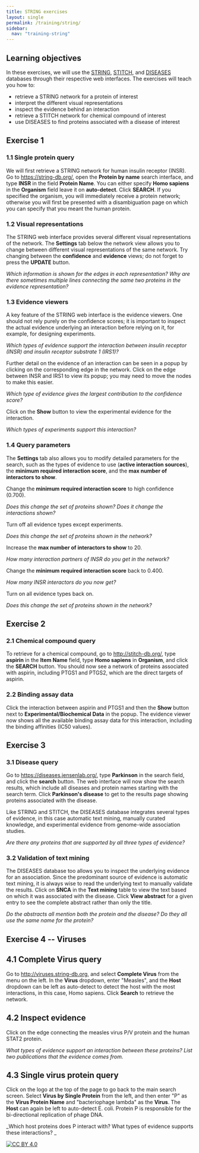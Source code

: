 ```yaml
---
title: STRING exercises
layout: single
permalink: /training/string/
sidebar:
  nav: "training-string"
---
```

## Learning objectives

In these exercises, we will use the [STRING](https://string-db.org/), [STITCH](http://stitch-db.org/), and [DISEASES](https://diseases.jensenlab.org/) databases through their respective web interfaces. The exercises will teach you how to:

* retrieve a STRING network for a protein of interest
* interpret the different visual representations
* inspect the evidence behind an interaction
* retrieve a STITCH network for chemical compound of interest
* use DISEASES to find proteins associated with a disease of interest

## Exercise 1

### 1.1 Single protein query

We will first retrieve a STRING network for human insulin receptor (INSR). Go to <https://string-db.org/>, open the **Protein by name** search interface, and type **INSR** in the field **Protein Name**. You can either specify **Homo sapiens** in the **Organism** field leave it on **auto-detect**. Click **SEARCH**. If you specified the organism, you will immediately receive a protein network; otherwise you will first be presented with a disambiguation page on which you can specify that you meant the human protein.

### 1.2 Visual representations

The STRING web interface provides several different visual representations of the network. The **Settings** tab below the network view allows you to change between different visual representations of the same network. Try changing between the **confidence** and **evidence** views; do not forget to press the **UPDATE** button.

_Which information is shown for the edges in each representation? Why are there sometimes multiple lines connecting the same two proteins in the evidence representation?_

### 1.3 Evidence viewers

A key feature of the STRING web interface is the evidence viewers. One should not rely purely on the confidence scores; it is important to inspect the actual evidence underlying an interaction before relying on it, for example, for designing experiments.

_Which types of evidence support the interaction between insulin receptor (INSR) and insulin receptor substrate 1 (IRS1)?_

Further detail on the evidence of an interaction can be seen in a popup by clicking on the corresponding edge in the network. Click on the edge between INSR and IRS1 to view its popup; you may need to move the nodes to make this easier.

_Which type of evidence gives the largest contribution to the confidence score?_

Click on the **Show** button to view the experimental evidence for the interaction.

_Which types of experiments support this interaction?_

### 1.4 Query parameters

The **Settings** tab also allows you to modify detailed parameters for the search, such as the types of evidence to use (**active interaction sources**), the **minimum required interaction score**, and the **max number of interactors to show**.

Change the **minimum required interaction score** to high confidence (0.700).

_Does this change the set of proteins shown? Does it change the interactions shown?_

Turn off all evidence types except experiments.

_Does this change the set of proteins shown in the network?_

Increase the **max number of interactors to show** to 20.

_How many interaction partners of INSR do you get in the network?_

Change the **minimum required interaction score** back to 0.400.

_How many INSR interactors do you now get?_

Turn on all evidence types back on.

_Does this change the set of proteins shown in the network?_

## Exercise 2

### 2.1 Chemical compound query

To retrieve for a chemical compound, go to <http://stitch-db.org/>, type **aspirin** in the **Item Name** field, type **Homo sapiens** in **Organism**, and click the **SEARCH** button. You should now see a network of proteins associated with aspirin, including PTGS1 and PTGS2, which are the direct targets of aspirin.

### 2.2 Binding assay data

Click the interaction between aspirin and PTGS1 and then the **Show** button next to **Experimental/Biochemical Data** in the popup. The evidence viewer now shows all the available binding assay data for this interaction, including the binding affinities (IC50 values).

## Exercise 3

### 3.1 Disease query

Go to <https://diseases.jensenlab.org/>, type **Parkinson** in the search field, and click the **search** button. The web interface will now show the search results, which include all diseases and protein names starting with the search term. Click **Parkinson's disease** to get to the results page showing proteins associated with the disease.

Like STRING and STITCH, the DISEASES database integrates several types of evidence, in this case automatic text mining, manually curated knowledge, and experimental evidence from genome-wide association studies.

_Are there any proteins that are supported by all three types of evidence?_

### 3.2 Validation of text mining

The DISEASES database too allows you to inspect the underlying evidence for an association. Since the predominant source of evidence is automatic text mining, it is always wise to read the underlying text to manually validate the results. Click on **SNCA** in the **Text mining** table to view the text based on which it was associated with the disease. Click **View abstract** for a given entry to see the complete abstract rather than only the title.

_Do the abstracts all mention both the protein and the disease? Do they all use the same name for the protein?_

## Exercise 4 -- Viruses

## 4.1 Complete Virus query

Go to http://viruses.string-db.org, and select **Complete Virus** from the menu on the left.  In the **Virus** dropdown, enter "Measles", and the **Host** dropdown can be left as auto-detect to detect the host with the most interactions, in this case, Homo sapiens.  Click **Search** to retrieve the network.  

## 4.2 Inspect evidence 

Click on the edge connecting the measles virus P/V protein and the human STAT2 protein.  

_What types of evidence support an interaction between these proteins?  List two publications that the evidence comes from._

## 4.3 Single virus protein query

Click on the logo at the top of the page to go back to the main search screen.  Select **Virus by Single Protein** from the left, and then enter "P" as the **Virus Protein Name** and "bacteriophage lambda" as the **Virus**.  The **Host** can again be left to auto-detect E. coli.  Protein P is responsible for the bi-directional replication of phage DNA.  

_Which host proteins does P interact with?  What types of evidence supports these interactions? _


[![CC BY 4.0](https://i.creativecommons.org/l/by/4.0/88x31.png)](https://creativecommons.org/licenses/by/4.0/)
